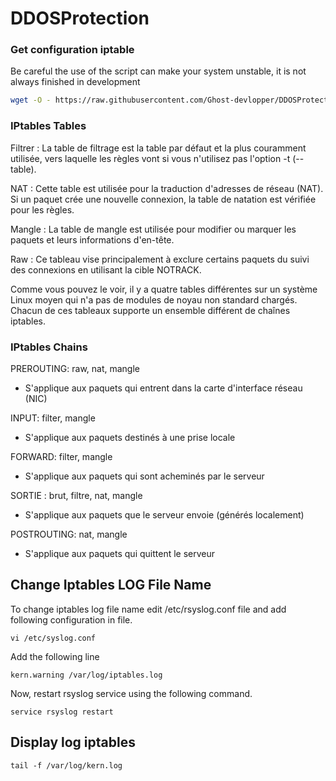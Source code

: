 # DDOSProtection


### Get configuration iptable

Be careful the use of the script can make your system unstable, it is not always finished in development

```bash
wget -O - https://raw.githubusercontent.com/Ghost-devlopper/DDOSProtection/master/iptable-configuration.sh | sudo bash
```

### IPtables Tables

Filtrer : La table de filtrage est la table par défaut et la plus couramment utilisée, vers laquelle les règles vont si vous n'utilisez pas l'option -t (--table).

NAT : Cette table est utilisée pour la traduction d'adresses de réseau (NAT). Si un paquet crée une nouvelle connexion, la table de natation est vérifiée pour les règles.

Mangle : La table de mangle est utilisée pour modifier ou marquer les paquets et leurs informations d'en-tête.

Raw : Ce tableau vise principalement à exclure certains paquets du suivi des connexions en utilisant la cible NOTRACK.

Comme vous pouvez le voir, il y a quatre tables différentes sur un système Linux moyen qui n'a pas de modules de noyau non standard chargés. Chacun de ces tableaux supporte un ensemble différent de chaînes iptables.

### IPtables Chains

PREROUTING: raw, nat, mangle
- S'applique aux paquets qui entrent dans la carte d'interface réseau (NIC)

INPUT: filter, mangle
- S'applique aux paquets destinés à une prise locale

FORWARD: filter, mangle
- S'applique aux paquets qui sont acheminés par le serveur

SORTIE : brut, filtre, nat, mangle
- S'applique aux paquets que le serveur envoie (générés localement)

POSTROUTING: nat, mangle
- S'applique aux paquets qui quittent le serveur

Change Iptables LOG File Name
-----------------------------

To change iptables log file name edit /etc/rsyslog.conf file and add following configuration in file.

`vi /etc/syslog.conf`

Add the following line

`kern.warning /var/log/iptables.log`

Now, restart rsyslog service using the following command.

`service rsyslog restart`

Display log iptables
-----------------------------

`tail -f /var/log/kern.log`
